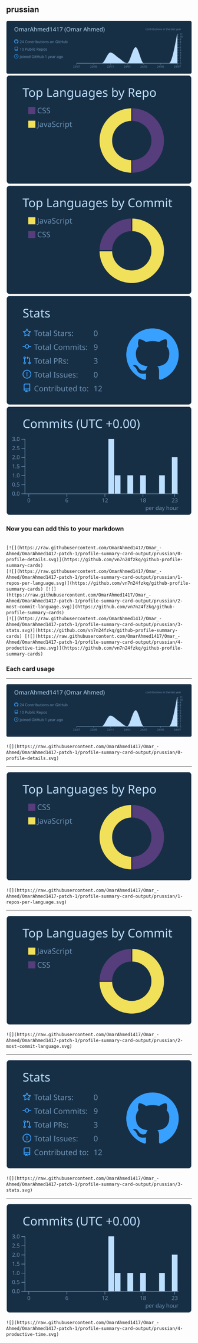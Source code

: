 ## prussian

[![](./0-profile-details.svg)](https://github.com/vn7n24fzkq/github-profile-summary-cards)
[![](./1-repos-per-language.svg)](https://github.com/vn7n24fzkq/github-profile-summary-cards) [![](./2-most-commit-language.svg)](https://github.com/vn7n24fzkq/github-profile-summary-cards)
[![](./3-stats.svg)](https://github.com/vn7n24fzkq/github-profile-summary-cards) [![](./4-productive-time.svg)](https://github.com/vn7n24fzkq/github-profile-summary-cards)
### Now you can add this to your markdown
```

[![](https://raw.githubusercontent.com/OmarAhmed1417/Omar_-Ahmed/OmarAhmed1417-patch-1/profile-summary-card-output/prussian/0-profile-details.svg)](https://github.com/vn7n24fzkq/github-profile-summary-cards)
[![](https://raw.githubusercontent.com/OmarAhmed1417/Omar_-Ahmed/OmarAhmed1417-patch-1/profile-summary-card-output/prussian/1-repos-per-language.svg)](https://github.com/vn7n24fzkq/github-profile-summary-cards) [![](https://raw.githubusercontent.com/OmarAhmed1417/Omar_-Ahmed/OmarAhmed1417-patch-1/profile-summary-card-output/prussian/2-most-commit-language.svg)](https://github.com/vn7n24fzkq/github-profile-summary-cards)
[![](https://raw.githubusercontent.com/OmarAhmed1417/Omar_-Ahmed/OmarAhmed1417-patch-1/profile-summary-card-output/prussian/3-stats.svg)](https://github.com/vn7n24fzkq/github-profile-summary-cards) [![](https://raw.githubusercontent.com/OmarAhmed1417/Omar_-Ahmed/OmarAhmed1417-patch-1/profile-summary-card-output/prussian/4-productive-time.svg)](https://github.com/vn7n24fzkq/github-profile-summary-cards)

```

### Each card usage
---

![](./0-profile-details.svg)

```
![](https://raw.githubusercontent.com/OmarAhmed1417/Omar_-Ahmed/OmarAhmed1417-patch-1/profile-summary-card-output/prussian/0-profile-details.svg)
```

    

---

![](./1-repos-per-language.svg)

```
![](https://raw.githubusercontent.com/OmarAhmed1417/Omar_-Ahmed/OmarAhmed1417-patch-1/profile-summary-card-output/prussian/1-repos-per-language.svg)
```

    

---

![](./2-most-commit-language.svg)

```
![](https://raw.githubusercontent.com/OmarAhmed1417/Omar_-Ahmed/OmarAhmed1417-patch-1/profile-summary-card-output/prussian/2-most-commit-language.svg)
```

    

---

![](./3-stats.svg)

```
![](https://raw.githubusercontent.com/OmarAhmed1417/Omar_-Ahmed/OmarAhmed1417-patch-1/profile-summary-card-output/prussian/3-stats.svg)
```

    

---

![](./4-productive-time.svg)

```
![](https://raw.githubusercontent.com/OmarAhmed1417/Omar_-Ahmed/OmarAhmed1417-patch-1/profile-summary-card-output/prussian/4-productive-time.svg)
```

    
